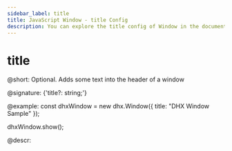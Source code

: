 ```yaml
---
sidebar_label: title
title: JavaScript Window - title Config 
description: You can explore the title config of Window in the documentation of the DHTMLX JavaScript UI library. Browse developer guides and API reference, try out code examples and live demos, and download a free 30-day evaluation version of DHTMLX Suite.
---
```


# title

@short: Optional. Adds some text into the header of a window

@signature: {'title?: string;'}

@example:
const dhxWindow = new dhx.Window({
    title: "DHX Window Sample"
});

dhxWindow.show();

@descr:

[comment]: # (@related: window/how_to_start.md window/configuration.md#title)
